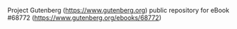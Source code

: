 Project Gutenberg (https://www.gutenberg.org) public repository for eBook #68772 (https://www.gutenberg.org/ebooks/68772)
